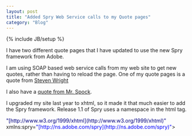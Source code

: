 ```yaml
---
layout: post
title: "Added Spry Web Service calls to my Quote pages"
category: "Blog"
---
```

{% include JB/setup %}

I have two different quote pages that I have updated to use the new Spry framework from Adobe.

I am using SOAP based web service calls from my web site to get new quotes, rather than having to reload the page. One of my quote pages is a quote from [Steven Wright](http://www.fekke.com/index.cfm?fuseaction=home.wrightAjax)

I also have a [quote from Mr. Spock](http://www.fekke.com/index.cfm?fuseaction=home.spockquote).

I upgraded my site last year to xhtml, so it made it that much easier to add the Spry framework. Release 1.1 of Spry uses a namespace in the html tag.

<div class="code"><font color="NAVY"><html xmlns=<font color="BLUE">"[http://www.w3.org/1999/xhtml](http://www.w3.org/1999/xhtml)"</font> xmlns:spry=<font color="BLUE">"[http://ns.adobe.com/spry](http://ns.adobe.com/spry)"</font>></font></div>
